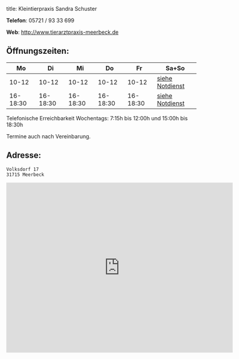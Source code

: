 title: Kleintierpraxis Sandra Schuster

**Telefon**: 05721 / 93 33 699

**Web**: <http://www.tierarztpraxis-meerbeck.de>


Öffnungszeiten:
---------------

|  Mo      |  Di      |  Mi      |  Do      |  Fr      |           Sa+So                                     |
| -------- | -------- | -------- | -------- | -------- | --------------------------------------------------- |
| 10-12    | 10-12    | 10-12    | 10-12    | 10-12    | [siehe Notdienst](../notdienst.html) |
| 16-18:30 | 16-18:30 | 16-18:30 | 16-18:30 | 16-18:30 | [siehe Notdienst](../notdienst.html)                |

Telefonische Erreichbarkeit Wochentags: 7:15h bis 12:00h und 15:00h bis 18:30h

Termine auch nach Vereinbarung.

Adresse:
---------

    Volksdorf 17
    31715 Meerbeck


<iframe src="https://www.google.com/maps/embed?pb=!1m18!1m12!1m3!1d78006.24889508092!2d9.162285438097795!3d52.339673972764125!2m3!1f0!2f0!3f0!3m2!1i1024!2i768!4f13.1!3m3!1m2!1s0x47ba789a98b754cd%3A0xd24dc78fa0bf9722!2sDr.med.vet.+Beate+Finkbeiner!5e0!3m2!1sde!2sde!4v1455276099757" width="600" height="450" frameborder="0" style="border:0" allowfullscreen></iframe>
